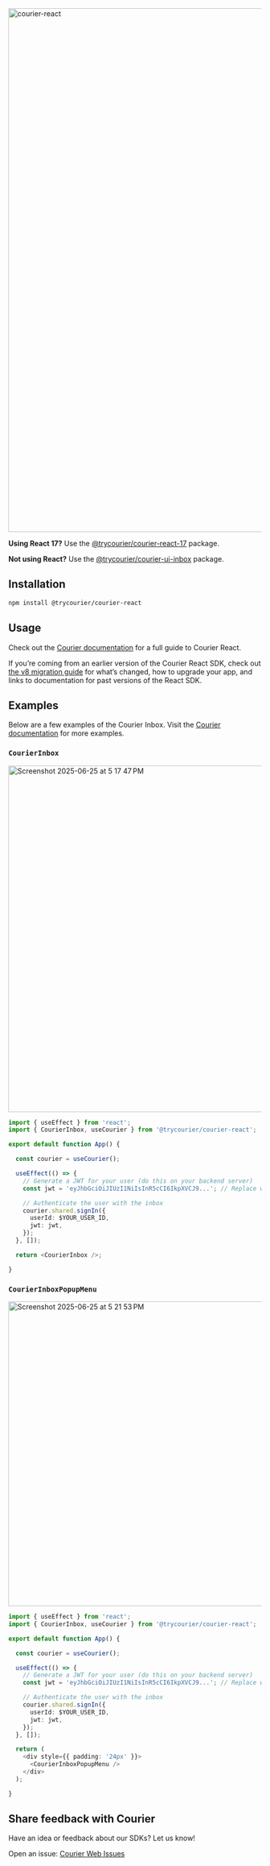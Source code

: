 <img width="1040" alt="courier-react" src="https://github.com/user-attachments/assets/e886b445-d106-4dab-afca-82183e0fcbe7" />

**Using React 17?** Use the [@trycourier/courier-react-17](../courier-react-17/) package.

**Not using React?** Use the [@trycourier/courier-ui-inbox](../courier-ui-inbox/) package.

## Installation

```sh
npm install @trycourier/courier-react
```

## Usage

Check out the [Courier documentation](https://www.courier.com/docs/sdk-libraries/courier-react-web) for a full guide to Courier React.

If you’re coming from an earlier version of the Courier React SDK,
check out [the v8 migration guide](https://www.courier.com/docs/sdk-libraries/courier-react-v8-migration-guide)
for what’s changed, how to upgrade your app,
and links to documentation for past versions of the React SDK.

## Examples

Below are a few examples of the Courier Inbox. Visit the [Courier documentation](https://www.courier.com/docs/sdk-libraries/courier-react-web) for more examples.

### `CourierInbox`

<img width="688" alt="Screenshot 2025-06-25 at 5 17 47 PM" src="https://github.com/user-attachments/assets/1655f43b-cc61-473f-9204-8dffeae21042" />

```ts
import { useEffect } from 'react';
import { CourierInbox, useCourier } from '@trycourier/courier-react';

export default function App() {

  const courier = useCourier();

  useEffect(() => {
    // Generate a JWT for your user (do this on your backend server)
    const jwt = 'eyJhbGciOiJIUzI1NiIsInR5cCI6IkpXVCJ9...'; // Replace with actual JWT

    // Authenticate the user with the inbox
    courier.shared.signIn({
      userId: $YOUR_USER_ID,
      jwt: jwt,
    });
  }, []);

  return <CourierInbox />;

}
```

### `CourierInboxPopupMenu`

<img width="605" alt="Screenshot 2025-06-25 at 5 21 53 PM" src="https://github.com/user-attachments/assets/1c5497ba-a860-4d7e-8cf7-5b56a65cea51" />

```ts
import { useEffect } from 'react';
import { CourierInbox, useCourier } from '@trycourier/courier-react';

export default function App() {

  const courier = useCourier();

  useEffect(() => {
    // Generate a JWT for your user (do this on your backend server)
    const jwt = 'eyJhbGciOiJIUzI1NiIsInR5cCI6IkpXVCJ9...'; // Replace with actual JWT

    // Authenticate the user with the inbox
    courier.shared.signIn({
      userId: $YOUR_USER_ID,
      jwt: jwt,
    });
  }, []);

  return (
    <div style={{ padding: '24px' }}>
      <CourierInboxPopupMenu />
    </div>
  );

}
```

## Share feedback with Courier

Have an idea or feedback about our SDKs? Let us know!

Open an issue: [Courier Web Issues](https://github.com/trycourier/courier-web/issues)

